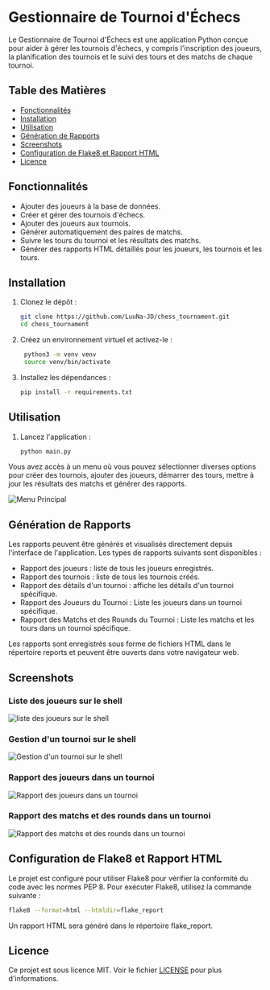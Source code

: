 # Gestionnaire de Tournoi d'Échecs

Le Gestionnaire de Tournoi d'Échecs est une application Python conçue pour aider à gérer les tournois d'échecs, y compris l'inscription des joueurs, la planification des tournois et le suivi des tours et des matchs de chaque tournoi.

## Table des Matières

- [Fonctionnalités](#fonctionnalités)
- [Installation](#installation)
- [Utilisation](#utilisation)
- [Génération de Rapports](#génération-de-rapports)
- [Screenshots](#screenshots)
- [Configuration de Flake8 et Rapport HTML](#configuration-de-flake8-et-rapport-html)
- [Licence](#licence)

## Fonctionnalités

- Ajouter des joueurs à la base de données.
- Créer et gérer des tournois d'échecs.
- Ajouter des joueurs aux tournois.
- Générer automatiquement des paires de matchs.
- Suivre les tours du tournoi et les résultats des matchs.
- Générer des rapports HTML détaillés pour les joueurs, les tournois et les tours.

## Installation

1. Clonez le dépôt :
   ```bash
   git clone https://github.com/LuuNa-JD/chess_tournament.git
   cd chess_tournament
   ```
2. Créez un environnement virtuel et activez-le :
   ```bash
    python3 -m venv venv
    source venv/bin/activate
    ```
3. Installez les dépendances :
    ```bash
    pip install -r requirements.txt
    ```

## Utilisation

1. Lancez l'application :
    ```bash
    python main.py
    ```

Vous avez accès à un menu où vous pouvez sélectionner diverses options pour créer des tournois, ajouter des joueurs, démarrer des tours, mettre à jour les résultats des matchs et générer des rapports.

![Menu Principal](screenshots/main_menu.png)
## Génération de Rapports

Les rapports peuvent être générés et visualisés directement depuis l'interface de l'application. Les types de rapports suivants sont disponibles :

- Rapport des joueurs : liste de tous les joueurs enregistrés.
- Rapport des tournois : liste de tous les tournois créés.
- Rapport des détails d'un tournoi : affiche les détails d'un tournoi spécifique.
- Rapport des Joueurs du Tournoi : Liste les joueurs dans un tournoi spécifique.
- Rapport des Matchs et des Rounds du Tournoi : Liste les matchs et les tours dans un tournoi spécifique.

Les rapports sont enregistrés sous forme de fichiers HTML dans le répertoire reports et peuvent être ouverts dans votre navigateur web.


## Screenshots

###  Liste des joueurs sur le shell
![liste des joueurs sur le shell ](screenshots/players_list_bash.png)

###  Gestion d'un tournoi sur le shell
![Gestion d'un tournoi sur le shell ](screenshots/tournament_management_menu.png)

###  Rapport des joueurs dans un tournoi
![Rapport des joueurs dans un tournoi ](screenshots/players_in_tournament_list.png)

###  Rapport des matchs et des rounds dans un tournoi
![Rapport des matchs et des rounds dans un tournoi ](screenshots/rounds_and_matchs_tournament.png)


## Configuration de Flake8 et Rapport HTML

Le projet est configuré pour utiliser Flake8 pour vérifier la conformité du code avec les normes PEP 8. Pour exécuter Flake8, utilisez la commande suivante :

```bash
flake8 --format=html --htmldir=flake_report
```

Un rapport HTML sera généré dans le répertoire flake_report.

## Licence

Ce projet est sous licence MIT. Voir le fichier [LICENSE](LICENSE) pour plus d'informations.
